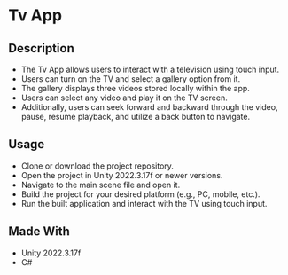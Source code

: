 # Tv App

## Description

* The  Tv App allows users to interact with a television using touch input. 
* Users can turn on the TV and select a gallery option from it. 
* The gallery displays three videos stored locally within the app. 
* Users can select any video and play it on the TV screen. 
* Additionally, users can seek forward and backward through the video, pause, resume playback, and utilize a back button to navigate.


## Usage

- Clone or download the project repository.
- Open the project in Unity 2022.3.17f or newer versions.
- Navigate to the main scene file and open it.
- Build the project for your desired platform (e.g., PC, mobile, etc.).
- Run the built application and interact with the TV using touch input.


## Made With
- Unity 2022.3.17f
- C#

